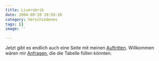 ```yaml
---
title: Liverubrik
date: 2004-09-28 19:59:10
category: Verschiedenes
tags: []
image: ''

---
```


Jetzt gibt es endlich auch eine Seite mit meinen [Auftritten](live.php). Willkommen wären mir [Anfragen](mailto:contact@misantropolis.de), die die Tabelle füllen könnten.
